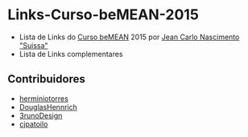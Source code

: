 # Links-Curso-beMEAN-2015
- Lista de Links do [Curso beMEAN](http://bemean.com.br) 2015 por [Jean Carlo Nascimento "Suissa"](https://github.com/suissa)
- Lista de Links complementares

## Contribuidores

- [herminiotorres](https://github.com/herminiotorres)
- [DouglasHennrich](https://github.com/DouglasHennrich)
- [3runoDesign](https://github.com/3runoDesign)
- [cjpatoilo](https://github.com/cjpatoilo)
